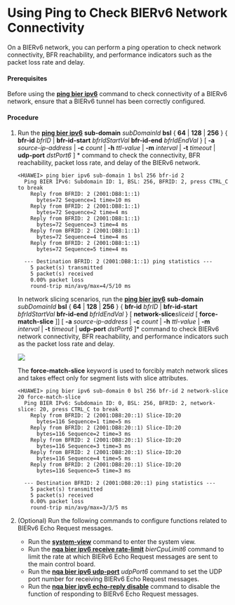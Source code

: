 Using Ping to Check BIERv6 Network Connectivity
===============================================

On a BIERv6 network, you can perform a ping operation to check network connectivity, BFR reachability, and performance indicators such as the packet loss rate and delay.

#### Prerequisites

Before using the [**ping bier ipv6**](cmdqueryname=ping+bier+ipv6) command to check connectivity of a BIERv6 network, ensure that a BIERv6 tunnel has been correctly configured.


#### Procedure

1. Run the [**ping bier ipv6**](cmdqueryname=ping+bier+ipv6) **sub-domain** *subDomainId* **bsl** { **64** | **128** | **256** } { **bfr-id** *bfrID* | **bfr-id-start** *bfrIdStartVal* **bfr-id-end** *bfrIdEndVal* } [ **-a** *source-ip-address* | **-c** *count* | **-h** *ttl-value* | **-m** *interval* | **-t** *timeout* | **udp-port** *dstPort6* ] \* command to check the connectivity, BFR reachability, packet loss rate, and delay of the BIERv6 network.
   
   
   ```
   <HUAWEI> ping bier ipv6 sub-domain 1 bsl 256 bfr-id 2
     Ping BIER IPv6: Subdomain ID: 1, BSL: 256, BFRID: 2, press CTRL_C to break
       Reply from BFRID: 2 (2001:DB8:1::1) 
         bytes=72 Sequence=1 time=10 ms
       Reply from BFRID: 2 (2001:DB8:1::1) 
         bytes=72 Sequence=2 time=4 ms
       Reply from BFRID: 2 (2001:DB8:1::1) 
         bytes=72 Sequence=3 time=4 ms
       Reply from BFRID: 2 (2001:DB8:1::1) 
         bytes=72 Sequence=4 time=4 ms
       Reply from BFRID: 2 (2001:DB8:1::1) 
         bytes=72 Sequence=5 time=4 ms
   
     --- Destination BFRID: 2 (2001:DB8:1::1) ping statistics ---
       5 packet(s) transmitted
       5 packet(s) received
       0.00% packet loss
       round-trip min/avg/max=4/5/10 ms
   ```
   
   
   
   In network slicing scenarios, run the [**ping bier ipv6**](cmdqueryname=ping+bier+ipv6) **sub-domain** *subDomainId* **bsl** { **64** | **128** | **256** } { **bfr-id** *bfrID* | **bfr-id-start** *bfrIdStartVal* **bfr-id-end** *bfrIdEndVal* } [ **network-slice***sliceid* [ **force-match-slice** ]] [ **-a** *source-ip-address* | **-c** *count* | **-h** *ttl-value* | **-m** *interval* | **-t** *timeout* | **udp-port** *dstPort6* ]\* command to check BIERv6 network connectivity, BFR reachability, and performance indicators such as the packet loss rate and delay.
   
   ![](../../../../public_sys-resources/note_3.0-en-us.png) 
   
   The **force-match-slice** keyword is used to forcibly match network slices and takes effect only for segment lists with slice attributes.
   
   ```
   <HUAWEI> ping bier ipv6 sub-domain 0 bsl 256 bfr-id 2 network-slice 20 force-match-slice
     Ping BIER IPv6: Subdomain ID: 0, BSL: 256, BFRID: 2, network-slice: 20, press CTRL_C to break
       Reply from BFRID: 2 (2001:DB8:20::1) Slice-ID:20
         bytes=116 Sequence=1 time=5 ms
       Reply from BFRID: 2 (2001:DB8:20::1) Slice-ID:20
         bytes=116 Sequence=2 time=3 ms
       Reply from BFRID: 2 (2001:DB8:20::1) Slice-ID:20
         bytes=116 Sequence=3 time=3 ms
       Reply from BFRID: 2 (2001:DB8:20::1) Slice-ID:20
         bytes=116 Sequence=4 time=5 ms
       Reply from BFRID: 2 (2001:DB8:20::1) Slice-ID:20
         bytes=116 Sequence=5 time=3 ms
   
     --- Destination BFRID: 2 (2001:DB8:20::1) ping statistics ---
       5 packet(s) transmitted
       5 packet(s) received
       0.00% packet loss
       round-trip min/avg/max=3/3/5 ms
   ```
2. (Optional) Run the following commands to configure functions related to BIERv6 Echo Request messages.
   
   
   * Run the [**system-view**](cmdqueryname=system-view) command to enter the system view.
   * Run the [**nqa bier ipv6 receive rate-limit**](cmdqueryname=nqa+bier+ipv6+receive+rate-limit) *bierCpuLimit6* command to limit the rate at which BIERv6 Echo Request messages are sent to the main control board.
   * Run the [**nqa bier ipv6 udp-port**](cmdqueryname=nqa+bier+ipv6+udp-port) *udpPort6* command to set the UDP port number for receiving BIERv6 Echo Request messages.
   * Run the [**nqa bier ipv6 echo-reply disable**](cmdqueryname=nqa+bier+ipv6+echo-reply+disable) command to disable the function of responding to BIERv6 Echo Request messages.